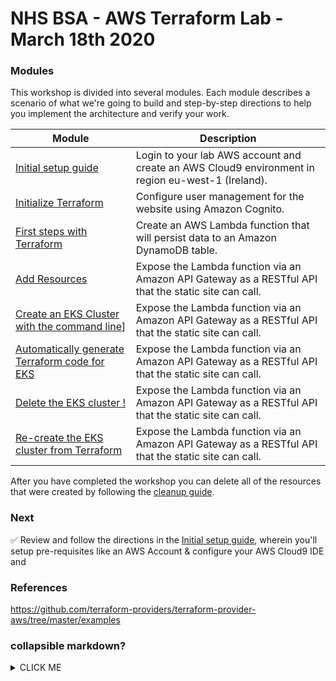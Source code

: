 # NHS BSA - AWS Terraform Lab - March 18th 2020


### Modules

This workshop is divided into several modules. Each module describes a scenario of
what we're going to build and step-by-step directions to help you implement the
architecture and verify your work.

| Module | Description |
| ---------------- | -------------------------------------------------------- |
| [Initial setup guide](setup) | Login to your lab AWS account and create an AWS Cloud9 environment in region eu-west-1 (Ireland). |
| [Initialize Terraform](Init) | Configure user management for the website using Amazon Cognito. |
| [First steps with Terraform](first_steps) | Create an AWS Lambda function that will persist data to an Amazon DynamoDB table. |
| [Add Resources](add_resources) | Expose the Lambda function via an Amazon API Gateway as a RESTful API that the static site can call. |
| [Create an EKS Cluster with the command line](create_eks)] | Expose the Lambda function via an Amazon API Gateway as a RESTful API that the static site can call. |
| [Automatically generate Terraform code for EKS](pull_terraform) | Expose the Lambda function via an Amazon API Gateway as a RESTful API that the static site can call. |
| [Delete the EKS cluster !](delete-eks) | Expose the Lambda function via an Amazon API Gateway as a RESTful API that the static site can call. |
| [Re-create the EKS cluster from Terraform](terraform_eks) | Expose the Lambda function via an Amazon API Gateway as a RESTful API that the static site can call. |

After you have completed the workshop you can delete all of the resources that were created by following the [cleanup guide](cleanup).

### Next

:white_check_mark: Review and follow the directions in the [Initial setup guide](setup),
wherein you'll setup pre-requisites like an
AWS Account & configure your AWS Cloud9 IDE and 


### References

https://github.com/terraform-providers/terraform-provider-aws/tree/master/examples

### collapsible markdown?
<details>
<summary>CLICK ME</summary>
<p>
#### yes, even hidden code blocks!

```python
print("hello world!")
```
</p>
</details>